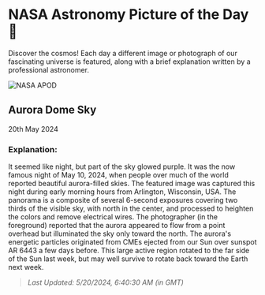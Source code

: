 
  # NASA Astronomy Picture of the Day 🌌

  Discover the cosmos! Each day a different image or photograph of our fascinating universe is featured, along with a brief explanation written by a professional astronomer.

![NASA APOD](https://apod.nasa.gov/apod/image/2405/AuroraWisconsin_Liu_6000.jpg)

## Aurora Dome Sky

20th May 2024

### Explanation: 

It seemed like night, but part of the sky glowed purple.  It was the now famous night of May 10, 2024, when people over much of the world reported beautiful aurora-filled skies. The featured image was captured this night during early morning hours from Arlington, Wisconsin, USA. The panorama is a composite of several 6-second exposures covering two thirds of the visible sky, with north in the center, and processed to heighten the colors and remove electrical wires. The photographer (in the foreground) reported that the aurora appeared to flow from a point overhead but illuminated the sky only toward the north. The aurora's energetic particles originated from CMEs ejected from our Sun over sunspot AR 6443 a few days before. This large active region rotated to the far side of the Sun last week, but may well survive to rotate back toward the Earth next week.

> _Last Updated: 5/20/2024, 6:40:30 AM (in GMT)_
